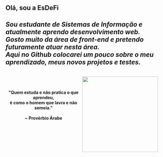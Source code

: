 <h2>Olá, sou a EsDeFi<h2>
<div align="left">
<h5 color="purple">Sou estudante de Sistemas de Informação e atualmente aprendo desenvolvimento web. <br>
 Gosto muito da área de front-end e pretendo futuramente atuar nesta área.<br>
 Aqui no Github colocarei um pouco sobre o meu aprendizado, meus novos projetos e testes.</h5>
 
 </div>
 <div>
 <img align="right" width="250px" src="https://i.imgflip.com/5qoolp.gif">
 </div><br>
 <h4 align="center">"Quem estuda e não pratica o que aprendeu,<br>
  é como o homem que lavra e não semeia."<br><br>
  ~ Provérbio Árabe</h4>
